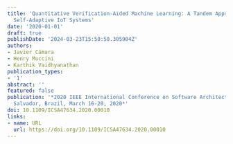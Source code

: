 ```yaml
---
title: 'Quantitative Verification-Aided Machine Learning: A Tandem Approach for Architecting
  Self-Adaptive IoT Systems'
date: '2020-01-01'
draft: true
publishDate: '2024-03-23T15:50:50.305904Z'
authors:
- Javier Cámara
- Henry Muccini
- Karthik Vaidhyanathan
publication_types:
- '1'
abstract: ''
featured: false
publication: '*2020 IEEE International Conference on Software Architecture, ICSA 2020,
  Salvador, Brazil, March 16-20, 2020*'
doi: 10.1109/ICSA47634.2020.00010
links:
- name: URL
  url: https://doi.org/10.1109/ICSA47634.2020.00010
---
```


